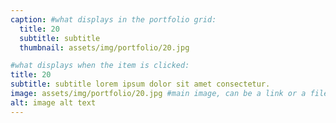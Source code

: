 ```yaml
---
caption: #what displays in the portfolio grid:
  title: 20
  subtitle: subtitle
  thumbnail: assets/img/portfolio/20.jpg

#what displays when the item is clicked:
title: 20
subtitle: subtitle lorem ipsum dolor sit amet consectetur.
image: assets/img/portfolio/20.jpg #main image, can be a link or a file in assets/img/portfolio
alt: image alt text
---
```

